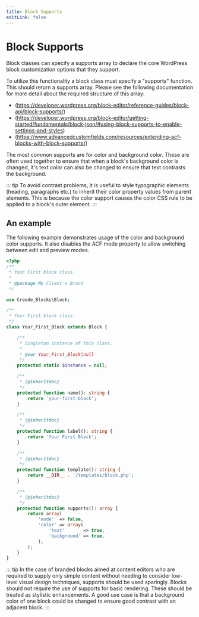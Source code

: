 ```yaml
---
title: Block Supports
editLink: false
---
```


# Block Supports

Block classes can specify a supports array to declare the core WordPress block customization options that they  support.

To utilize this functionality a block class must specify a "supports" function. This should return a supports array. Please see the following documentation for more detail about the required structure of this array:
 - (https://developer.wordpress.org/block-editor/reference-guides/block-api/block-supports/)
 - (https://developer.wordpress.org/block-editor/getting-started/fundamentals/block-json/#using-block-supports-to-enable-settings-and-styles)
 - (https://www.advancedcustomfields.com/resources/extending-acf-blocks-with-block-supports/)

The most common supports are for color and background color. These are often used together to ensure that when a block's background color is changed, it's text color can also be changed to ensure that text contrasts the background.

::: tip
To avoid contrast problems, it is useful to style typographic elements (heading, paragraphs etc.) to inherit their color property values from parent elements. This is because the color support causes the color CSS rule to be applied to a block's outer element.
:::

## An example

The following example demonstrates usage of the color and background color supports. It also disables the ACF mode property to allow switching between edit and preview modes.

```php
<?php
/**
 * Your First block class.
 *
 * @package My Client's Brand
 */

use Creode_Blocks\Block;

/**
 * Your First block class.
 */
class Your_First_Block extends Block {

	/**
	 * Singleton instance of this class.
	 *
	 * @var Your_First_Block|null
	 */
	protected static $instance = null;

	/**
	 * {@inheritdoc}
	 */
	protected function name(): string {
		return 'your-first-block';
	}

	/**
	 * {@inheritdoc}
	 */
	protected function label(): string {
		return 'Your First Block';
	}

	/**
	 * {@inheritdoc}
	 */
	protected function template(): string {
		return __DIR__ . '/templates/block.php';
	}

	/**
	 * {@inheritdoc}
	 */
	protected function supports(): array {
		return array(
			'mode'  => false,
			'color' => array(
				'text'       => true,
				'background' => true,
			),
		);
	}
}
```

::: tip
In the case of branded blocks aimed at content editors who are required to supply only simple content without needing to consider low-level visual design techniques, supports should be used sparingly. Blocks should not require the use of supports for basic rendering. These should be treated as stylistic enhancements. A good use case is that a background color of one block could be changed to ensure good contrast with an adjacent block.
:::
